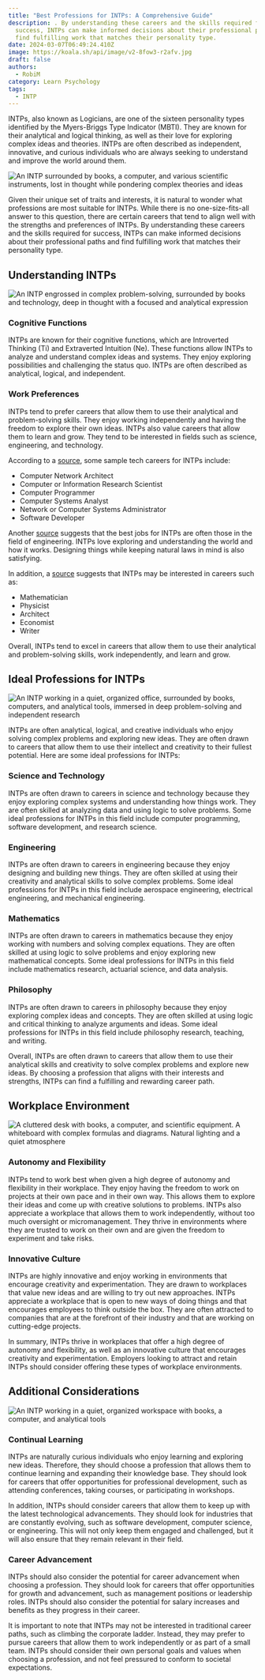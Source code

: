 ```yaml
---
title: "Best Professions for INTPs: A Comprehensive Guide"
description: . By understanding these careers and the skills required for
  success, INTPs can make informed decisions about their professional paths and
  find fulfilling work that matches their personality type.
date: 2024-03-07T06:49:24.410Z
image: https://koala.sh/api/image/v2-8fow3-r2afv.jpg
draft: false
authors:
  - RobiM
category: Learn Psychology
tags:
  - INTP
---
```



<p>INTPs, also known as Logicians, are one of the sixteen personality types identified by the Myers-Briggs Type Indicator (MBTI). They are known for their analytical and logical thinking, as well as their love for exploring complex ideas and theories. INTPs are often described as independent, innovative, and curious individuals who are always seeking to understand and improve the world around them.</p>

<p><img src="https://koala.sh/api/image/v2-8fow3-r2afv.jpg?width=1344&#x26;height=768&#x26;dream" alt="An INTP surrounded by books, a computer, and various scientific instruments, lost in thought while pondering complex theories and ideas"></p>

<p>Given their unique set of traits and interests, it is natural to wonder what professions are most suitable for INTPs. While there is no one-size-fits-all answer to this question, there are certain careers that tend to align well with the strengths and preferences of INTPs. By understanding these careers and the skills required for success, INTPs can make informed decisions about their professional paths and find fulfilling work that matches their personality type.</p>

<h2>Understanding INTPs</h2>

<p><img src="https://koala.sh/api/image/v2-8fow9-dtj1d.jpg?width=1344&#x26;height=768&#x26;dream" alt="An INTP engrossed in complex problem-solving, surrounded by books and technology, deep in thought with a focused and analytical expression"></p>

<h3>Cognitive Functions</h3>

<p>INTPs are known for their cognitive functions, which are Introverted Thinking (Ti) and Extraverted Intuition (Ne). These functions allow INTPs to analyze and understand complex ideas and systems. They enjoy exploring possibilities and challenging the status quo. INTPs are often described as analytical, logical, and independent.</p>

<h3>Work Preferences</h3>

<p>INTPs tend to prefer careers that allow them to use their analytical and problem-solving skills. They enjoy working independently and having the freedom to explore their own ideas. INTPs also value careers that allow them to learn and grow. They tend to be interested in fields such as science, engineering, and technology.</p>

<p>According to a <a href="https://www.truity.com/blog/personality-type/intp/careers">source</a>, some sample tech careers for INTPs include:</p>

<ul>

<li>Computer Network Architect</li>

<li>Computer or Information Research Scientist</li>

<li>Computer Programmer</li>

<li>Computer Systems Analyst</li>

<li>Network or Computer Systems Administrator</li>

<li>Software Developer</li>

</ul>

<p>Another <a href="https://careerkarma.com/blog/intp-careers/">source</a> suggests that the best jobs for INTPs are often those in the field of engineering. INTPs love exploring and understanding the world and how it works. Designing things while keeping natural laws in mind is also satisfying.</p>

<p>In addition, a <a href="https://www.psychologyjunkie.com/the-10-best-careers-for-intps/">source</a> suggests that INTPs may be interested in careers such as:</p>

<ul>

<li>Mathematician</li>

<li>Physicist</li>

<li>Architect</li>

<li>Economist</li>

<li>Writer</li>

</ul>

<p>Overall, INTPs tend to excel in careers that allow them to use their analytical and problem-solving skills, work independently, and learn and grow.</p>

<h2>Ideal Professions for INTPs</h2>

<p><img src="https://koala.sh/api/image/v2-8fowi-3med6.jpg?width=1344&#x26;height=768&#x26;dream" alt="An INTP working in a quiet, organized office, surrounded by books, computers, and analytical tools, immersed in deep problem-solving and independent research"></p>

<p>INTPs are often analytical, logical, and creative individuals who enjoy solving complex problems and exploring new ideas. They are often drawn to careers that allow them to use their intellect and creativity to their fullest potential. Here are some ideal professions for INTPs:</p>

<h3>Science and Technology</h3>

<p>INTPs are often drawn to careers in science and technology because they enjoy exploring complex systems and understanding how things work. They are often skilled at analyzing data and using logic to solve problems. Some ideal professions for INTPs in this field include computer programming, software development, and research science.</p>

<h3>Engineering</h3>

<p>INTPs are often drawn to careers in engineering because they enjoy designing and building new things. They are often skilled at using their creativity and analytical skills to solve complex problems. Some ideal professions for INTPs in this field include aerospace engineering, electrical engineering, and mechanical engineering.</p>

<h3>Mathematics</h3>

<p>INTPs are often drawn to careers in mathematics because they enjoy working with numbers and solving complex equations. They are often skilled at using logic to solve problems and enjoy exploring new mathematical concepts. Some ideal professions for INTPs in this field include mathematics research, actuarial science, and data analysis.</p>

<h3>Philosophy</h3>

<p>INTPs are often drawn to careers in philosophy because they enjoy exploring complex ideas and concepts. They are often skilled at using logic and critical thinking to analyze arguments and ideas. Some ideal professions for INTPs in this field include philosophy research, teaching, and writing.</p>

<p>Overall, INTPs are often drawn to careers that allow them to use their analytical skills and creativity to solve complex problems and explore new ideas. By choosing a profession that aligns with their interests and strengths, INTPs can find a fulfilling and rewarding career path.</p>

<h2>Workplace Environment</h2>

<p><img src="https://koala.sh/api/image/v2-8fows-sgj5t.jpg?width=1344&#x26;height=768&#x26;dream" alt="A cluttered desk with books, a computer, and scientific equipment. A whiteboard with complex formulas and diagrams. Natural lighting and a quiet atmosphere"></p>

<h3>Autonomy and Flexibility</h3>

<p>INTPs tend to work best when given a high degree of autonomy and flexibility in their workplace. They enjoy having the freedom to work on projects at their own pace and in their own way. This allows them to explore their ideas and come up with creative solutions to problems. INTPs also appreciate a workplace that allows them to work independently, without too much oversight or micromanagement. They thrive in environments where they are trusted to work on their own and are given the freedom to experiment and take risks.</p>

<h3>Innovative Culture</h3>

<p>INTPs are highly innovative and enjoy working in environments that encourage creativity and experimentation. They are drawn to workplaces that value new ideas and are willing to try out new approaches. INTPs appreciate a workplace that is open to new ways of doing things and that encourages employees to think outside the box. They are often attracted to companies that are at the forefront of their industry and that are working on cutting-edge projects.</p>

<p>In summary, INTPs thrive in workplaces that offer a high degree of autonomy and flexibility, as well as an innovative culture that encourages creativity and experimentation. Employers looking to attract and retain INTPs should consider offering these types of workplace environments.</p>

<h2>Additional Considerations</h2>

<p><img src="https://koala.sh/api/image/v2-8fox0-ib728.jpg?width=1344&#x26;height=768&#x26;dream" alt="An INTP working in a quiet, organized workspace with books, a computer, and analytical tools"></p>

<h3>Continual Learning</h3>

<p>INTPs are naturally curious individuals who enjoy learning and exploring new ideas. Therefore, they should choose a profession that allows them to continue learning and expanding their knowledge base. They should look for careers that offer opportunities for professional development, such as attending conferences, taking courses, or participating in workshops.</p>

<p>In addition, INTPs should consider careers that allow them to keep up with the latest technological advancements. They should look for industries that are constantly evolving, such as software development, computer science, or engineering. This will not only keep them engaged and challenged, but it will also ensure that they remain relevant in their field.</p>

<h3>Career Advancement</h3>

<p>INTPs should also consider the potential for career advancement when choosing a profession. They should look for careers that offer opportunities for growth and advancement, such as management positions or leadership roles. INTPs should also consider the potential for salary increases and benefits as they progress in their career.</p>

<p>It is important to note that INTPs may not be interested in traditional career paths, such as climbing the corporate ladder. Instead, they may prefer to pursue careers that allow them to work independently or as part of a small team. INTPs should consider their own personal goals and values when choosing a profession, and not feel pressured to conform to societal expectations.</p>
